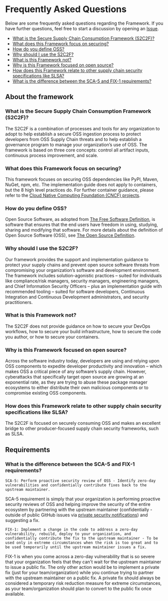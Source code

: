 # Frequently Asked Questions

Below are some frequently asked questions regarding the Framework. If you have further questions, feel free to start a discussion by opening an [Issue](https://github.com/ossf/s2c2f/issues).

- [What is the Secure Supply Chain Consumption Framework (S2C2F)?](#what-is-the-secure-supply-chain-consumption-framework-S2C2F)
- [What does this Framework focus on securing?](#what-does-this-framework-focus-on-securing)
- [How do you define OSS?](#how-do-you-define-OSS)
- [Why should I use the S2C2F?](#why-should-i-use-the-s2c2f)
- [What is this Framework not?](#what-is-this-framework-not)
- [Why is this Framework focused on open source?](#why-is-this-framework-focused-on-open-source)
- [How does this Framework relate to other supply chain security specifications like SLSA?](#how-does-this-framework-relate-to-other-supply-chain-security-specifications-like-slsa)
- [What is the difference between the SCA-5 and FIX-1 requirements?](#what-is-the-difference-between-the-SCA-5-and-FIX-1-requirements)

## About the framework

### What is the Secure Supply Chain Consumption Framework (S2C2F)?
The S2C2F is a combination of processes and tools for any organization to adopt to help establish a secure OSS ingestion process to protect developers from OSS Supply Chain threats and to help establish a governance program to manage your organization’s use of OSS. The framework is based on three core concepts: control all artifact inputs, continuous process improvement, and scale.

### What does this Framework focus on securing?
This framework focuses on securing OSS dependencies like PyPI, Maven, NuGet, npm, etc. The implementation guide does not apply to containers, but the 8 high level practices do. For further container guidance, please refer to the [Cloud Native Computing Foundation (CNCF) projects](https://www.cncf.io/projects/).

### How do you define OSS?
Open Source Software, as adopted from [The Free Software Definition](https://en.wikipedia.org/wiki/The_Free_Software_Definition), is software that ensures that the end users have freedom in using, studying, sharing and modifying that software. For more details about the definition of Open Source Software (OSS), see [The Open Source Definition](https://opensource.org/osd/).

### Why should I use the S2C2F?
Our framework provides the support and implementation guidance to protect your supply chains and prevent open source software threats from compromising your organization’s software and development environment. The framework includes solution-agonistic practices – suited for individuals like compliance/risk managers, security managers, engineering managers, and Chief Information Security Officers – plus an implementation guide with recommended tooling – suited for software developers, Continuous Integration and Continuous Development administrators, and security practitioners.

### What is this Framework not?
The S2C2F does not provide guidance on how to secure your DevOps workflows, how to secure your build infrastructure, how to secure the code you author, or how to secure your containers.

### Why is this Framework focused on open source?
Across the software industry today, developers are using and relying upon OSS components to expedite developer productivity and innovation – which makes OSS a critical piece of any software’s supply chain. However, cyberattacks that specifically target open source are growing at an exponential rate, as they are trying to abuse these package manager ecosystems to either distribute their own malicious components or to compromise existing OSS components. 

### How does this Framework relate to other supply chain security specifications like SLSA?
The S2C2F is focused on securely consuming OSS and makes an excellent bridge to other producer-focused supply chain security frameworks, such as SLSA.

## Requirements

### What is the difference between the SCA-5 and FIX-1 requirements?
`SCA-5: Perform proactive security review of OSS - Identify zero-day vulnerabilities and confidentially contribute fixes back to the upstream maintainer.`

SCA-5 requirement is simply that your organization is performing proactive security reviews of OSS and helping improve the security of the entire ecosystem by partnering with the upstream maintainer (confidentially - outside of public GitHub issues via [private security notifications](https://docs.github.com/en/code-security/security-advisories/guidance-on-reporting-and-writing/privately-reporting-a-security-vulnerability)) and suggesting a fix.

`FIX-1: Implement a change in the code to address a zero-day vulnerability, rebuild, deploy to your organization, and confidentially contribute the fix to the upstream maintainer - To be used only in extreme circumstances when the risk is too great and to be used temporarily until the upstream maintainer issues a fix.`

FIX-1 is when you come across a zero-day vulnerability that is so severe that your organization feels that they can't wait for the upstream maintainer to issue a public fix. The only other action would be to implement a private fix (just for your team/organization) while you continue trying to partner with the upstream maintainer on a public fix. A private fix should always be considered a temporary risk reduction measure for extreme circumstances, as your team/organization should plan to convert to the public fix once available.
